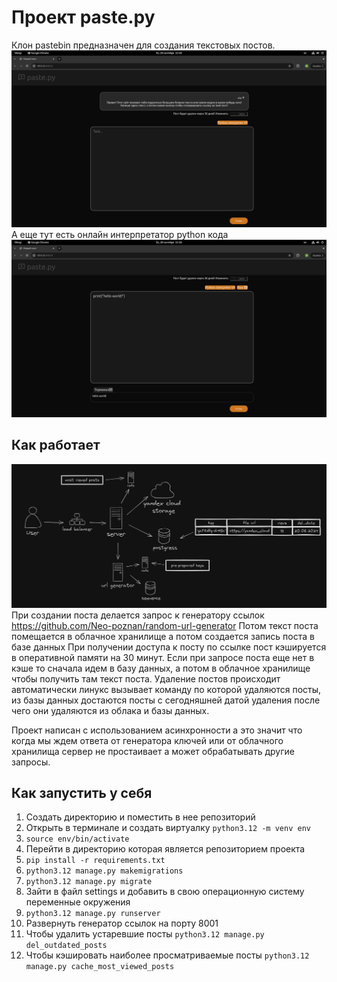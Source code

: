 # Проект paste.py 
Клон pastebin предназначен для создания текстовых постов. 
![alt text](textexample.png)
А еще тут есть онлайн интерпретатор python кода
![alt text](codeexample.png)

## Как работает
![alt text](projectscheme.png)
При создании поста делается запрос к генератору ссылок https://github.com/Neo-poznan/random-url-generator
Потом текст поста помещается в облачное хранилище а потом создается запись поста в базе данных
При получении доступа к посту по ссылке пост кэшируется в оперативной памяти на 30 минут. 
Если при запросе поста еще нет в кэше то сначала идем в базу данных, а потом в облачное хранилище чтобы получить там текст поста.
Удаление постов происходит автоматически линукс вызывает команду по которой удаляются посты, из базы данных достаются посты с сегодняшней датой удаления после чего они удаляются из облака и базы данных. 

Проект написан с использованием асинхронности а это значит что когда мы ждем ответа от генератора ключей или от облачного хранилища
сервер не простаивает а может обрабатывать другие запросы.

## Как запустить у себя
1. Создать директорию и поместить в нее репозиторий
2. Открыть в терминале и создать виртуалку `python3.12 -m venv env`
3. `source env/bin/activate`
4. Перейти в директорию которая является репозиторием проекта
5. `pip install -r requirements.txt`
6. `python3.12 manage.py makemigrations`
7. `python3.12 manage.py migrate`
8. Зайти в файл settings и добавить в свою операционную систему переменные окружения
9. `python3.12 manage.py runserver`
10. Развернуть генератор ссылок на порту 8001
11. Чтобы удалить устаревшие посты `python3.12 manage.py del_outdated_posts`
12. Чтобы кэшировать наиболее просматриваемые посты `python3.12 manage.py cache_most_viewed_posts`
